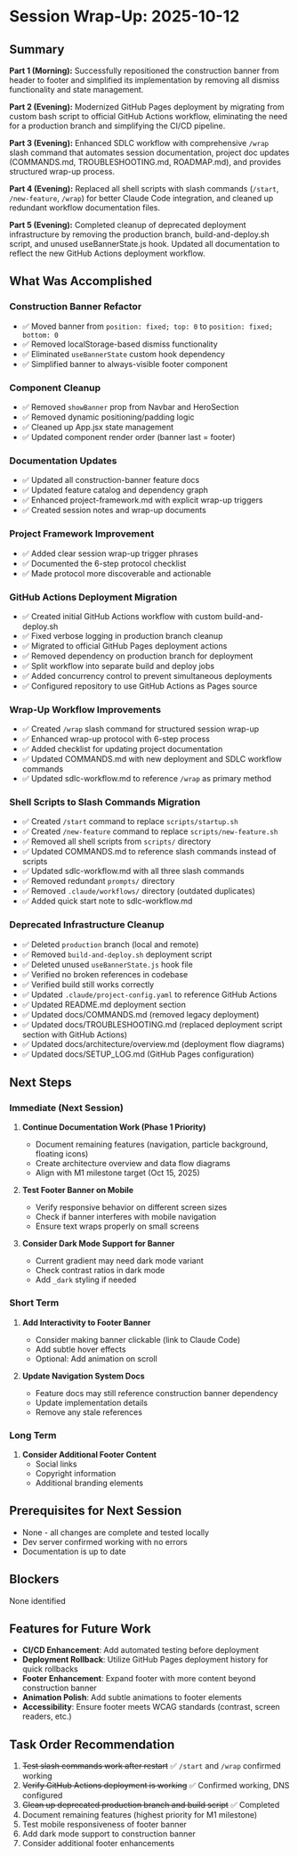 # Session Wrap-Up: 2025-10-12

## Summary

**Part 1 (Morning):** Successfully repositioned the construction banner from header to footer and simplified its implementation by removing all dismiss functionality and state management.

**Part 2 (Evening):** Modernized GitHub Pages deployment by migrating from custom bash script to official GitHub Actions workflow, eliminating the need for a production branch and simplifying the CI/CD pipeline.

**Part 3 (Evening):** Enhanced SDLC workflow with comprehensive `/wrap` slash command that automates session documentation, project doc updates (COMMANDS.md, TROUBLESHOOTING.md, ROADMAP.md), and provides structured wrap-up process.

**Part 4 (Evening):** Replaced all shell scripts with slash commands (`/start`, `/new-feature`, `/wrap`) for better Claude Code integration, and cleaned up redundant workflow documentation files.

**Part 5 (Evening):** Completed cleanup of deprecated deployment infrastructure by removing the production branch, build-and-deploy.sh script, and unused useBannerState.js hook. Updated all documentation to reflect the new GitHub Actions deployment workflow.

## What Was Accomplished

### Construction Banner Refactor
- ✅ Moved banner from `position: fixed; top: 0` to `position: fixed; bottom: 0`
- ✅ Removed localStorage-based dismiss functionality
- ✅ Eliminated `useBannerState` custom hook dependency
- ✅ Simplified banner to always-visible footer component

### Component Cleanup
- ✅ Removed `showBanner` prop from Navbar and HeroSection
- ✅ Removed dynamic positioning/padding logic
- ✅ Cleaned up App.jsx state management
- ✅ Updated component render order (banner last = footer)

### Documentation Updates
- ✅ Updated all construction-banner feature docs
- ✅ Updated feature catalog and dependency graph
- ✅ Enhanced project-framework.md with explicit wrap-up triggers
- ✅ Created session notes and wrap-up documents

### Project Framework Improvement
- ✅ Added clear session wrap-up trigger phrases
- ✅ Documented the 6-step protocol checklist
- ✅ Made protocol more discoverable and actionable

### GitHub Actions Deployment Migration
- ✅ Created initial GitHub Actions workflow with custom build-and-deploy.sh
- ✅ Fixed verbose logging in production branch cleanup
- ✅ Migrated to official GitHub Pages deployment actions
- ✅ Removed dependency on production branch for deployment
- ✅ Split workflow into separate build and deploy jobs
- ✅ Added concurrency control to prevent simultaneous deployments
- ✅ Configured repository to use GitHub Actions as Pages source

### Wrap-Up Workflow Improvements
- ✅ Created `/wrap` slash command for structured session wrap-up
- ✅ Enhanced wrap-up protocol with 6-step process
- ✅ Added checklist for updating project documentation
- ✅ Updated COMMANDS.md with new deployment and SDLC workflow commands
- ✅ Updated sdlc-workflow.md to reference `/wrap` as primary method

### Shell Scripts to Slash Commands Migration
- ✅ Created `/start` command to replace `scripts/startup.sh`
- ✅ Created `/new-feature` command to replace `scripts/new-feature.sh`
- ✅ Removed all shell scripts from `scripts/` directory
- ✅ Updated COMMANDS.md to reference slash commands instead of scripts
- ✅ Updated sdlc-workflow.md with all three slash commands
- ✅ Removed redundant `prompts/` directory
- ✅ Removed `.claude/workflows/` directory (outdated duplicates)
- ✅ Added quick start note to sdlc-workflow.md

### Deprecated Infrastructure Cleanup
- ✅ Deleted `production` branch (local and remote)
- ✅ Removed `build-and-deploy.sh` deployment script
- ✅ Deleted unused `useBannerState.js` hook file
- ✅ Verified no broken references in codebase
- ✅ Verified build still works correctly
- ✅ Updated `.claude/project-config.yaml` to reference GitHub Actions
- ✅ Updated README.md deployment section
- ✅ Updated docs/COMMANDS.md (removed legacy deployment)
- ✅ Updated docs/TROUBLESHOOTING.md (replaced deployment script section with GitHub Actions)
- ✅ Updated docs/architecture/overview.md (deployment flow diagrams)
- ✅ Updated docs/SETUP_LOG.md (GitHub Pages configuration)

## Next Steps

### Immediate (Next Session)
1. **Continue Documentation Work (Phase 1 Priority)**
   - Document remaining features (navigation, particle background, floating icons)
   - Create architecture overview and data flow diagrams
   - Align with M1 milestone target (Oct 15, 2025)

2. **Test Footer Banner on Mobile**
   - Verify responsive behavior on different screen sizes
   - Check if banner interferes with mobile navigation
   - Ensure text wraps properly on small screens

3. **Consider Dark Mode Support for Banner**
   - Current gradient may need dark mode variant
   - Check contrast ratios in dark mode
   - Add `_dark` styling if needed

### Short Term
1. **Add Interactivity to Footer Banner**
   - Consider making banner clickable (link to Claude Code)
   - Add subtle hover effects
   - Optional: Add animation on scroll

1. **Update Navigation System Docs**
   - Feature docs may still reference construction banner dependency
   - Update implementation details
   - Remove any stale references

### Long Term
1. **Consider Additional Footer Content**
   - Social links
   - Copyright information
   - Additional branding elements

## Prerequisites for Next Session

- None - all changes are complete and tested locally
- Dev server confirmed working with no errors
- Documentation is up to date

## Blockers

None identified

## Features for Future Work

- **CI/CD Enhancement**: Add automated testing before deployment
- **Deployment Rollback**: Utilize GitHub Pages deployment history for quick rollbacks
- **Footer Enhancement**: Expand footer with more content beyond construction banner
- **Animation Polish**: Add subtle animations to footer elements
- **Accessibility**: Ensure footer meets WCAG standards (contrast, screen readers, etc.)

## Task Order Recommendation

1. ~~Test slash commands work after restart~~ ✅ `/start` and `/wrap` confirmed working
2. ~~Verify GitHub Actions deployment is working~~ ✅ Confirmed working, DNS configured
3. ~~Clean up deprecated production branch and build script~~ ✅ Completed
4. Document remaining features (highest priority for M1 milestone)
5. Test mobile responsiveness of footer banner
6. Add dark mode support to construction banner
7. Consider additional footer enhancements
